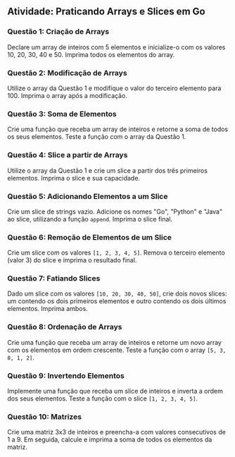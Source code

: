 ## Atividade: Praticando Arrays e Slices em Go

### Questão 1: Criação de Arrays
Declare um array de inteiros com 5 elementos e inicialize-o com os valores 10, 20, 30, 40 e 50. Imprima todos os elementos do array.

### Questão 2: Modificação de Arrays
Utilize o array da Questão 1 e modifique o valor do terceiro elemento para 100. Imprima o array após a modificação.

### Questão 3: Soma de Elementos
Crie uma função que receba um array de inteiros e retorne a soma de todos os seus elementos. Teste a função com o array da Questão 1.

### Questão 4: Slice a partir de Arrays
Utilize o array da Questão 1 e crie um slice a partir dos três primeiros elementos. Imprima o slice e sua capacidade.

### Questão 5: Adicionando Elementos a um Slice
Crie um slice de strings vazio. Adicione os nomes "Go", "Python" e "Java" ao slice, utilizando a função `append`. Imprima o slice final.

### Questão 6: Remoção de Elementos de um Slice
Crie um slice com os valores `[1, 2, 3, 4, 5]`. Remova o terceiro elemento (valor 3) do slice e imprima o resultado final.

### Questão 7: Fatiando Slices
Dado um slice com os valores `[10, 20, 30, 40, 50]`, crie dois novos slices: um contendo os dois primeiros elementos e outro contendo os dois últimos elementos. Imprima ambos.

### Questão 8: Ordenação de Arrays
Crie uma função que receba um array de inteiros e retorne um novo array com os elementos em ordem crescente. Teste a função com o array `[5, 3, 8, 1, 2]`.

### Questão 9: Invertendo Elementos
Implemente uma função que receba um slice de inteiros e inverta a ordem dos seus elementos. Teste a função com o slice `[1, 2, 3, 4, 5]`.

### Questão 10: Matrizes
Crie uma matriz 3x3 de inteiros e preencha-a com valores consecutivos de 1 a 9. Em seguida, calcule e imprima a soma de todos os elementos da matriz.
